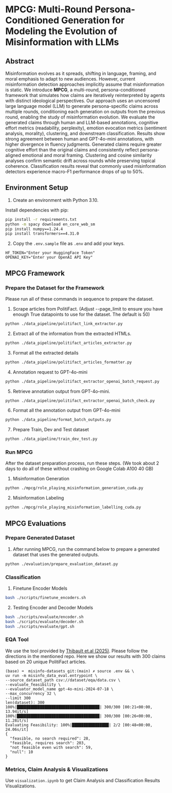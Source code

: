 # MPCG: Multi-Round Persona-Conditioned Generation for Modeling the Evolution of Misinformation with LLMs

## Abstract
Misinformation evolves as it spreads, shifting in language, framing, and moral emphasis to adapt to new audiences. However, current misinformation detection approaches implicitly assume that misinformation is static. We introduce **MPCG**, a multi-round, persona-conditioned framework that simulates how claims are iteratively reinterpreted by agents with distinct ideological perspectives. Our approach uses an uncensored large language model (LLM) to generate persona-specific claims across multiple rounds, conditioning each generation on outputs from the previous round, enabling the study of misinformation evolution. We evaluate the generated claims through human and LLM-based annotations, cognitive effort metrics (readability, perplexity), emotion evocation metrics (sentiment analysis, morality), clustering, and downstream classification. Results show strong agreement between human and GPT-4o-mini annotations, with higher divergence in fluency judgments. Generated claims require greater cognitive effort than the original claims and consistently reflect persona-aligned emotional and moral framing. Clustering and cosine similarity analyses confirm semantic drift across rounds while preserving topical coherence. Classification results reveal that commonly used misinformation detectors experience macro-F1 performance drops of up to 50%.

## Environment Setup
1. Create an environment with Python 3.10.

Install dependencies with pip:
```bash
pip install -r requirements.txt
python -m spacy download en_core_web_sm
pip install numpy==1.24.4
pip install transformers==4.31.0
```

2. Copy the `.env.sample` file as `.env` and add your keys.
```
HF_TOKEN="Enter your HuggingFace Token"
OPENAI_KEY="Enter your OpenAI API Key"
```

## MPCG Framework
### Prepare the **Dataset** for the Framework
Please run all of these commands in sequence to prepare the dataset.

1. Scrape articles from PolitiFact. (Adjust --page_limit to ensure you have enough True datapoints to use for the dataset. The default is 50)
```bash
python ./data_pipeline/politifact_link_extractor.py 
```

2. Extract all of the information from the extracted HTMLs.
```bash
python ./data_pipeline/politifact_articles_extractor.py
```

3. Format all the extracted details
```bash
python ./data_pipeline/politifact_articles_formatter.py
```

4. Annotation request to GPT-4o-mini
```bash
python ./data_pipeline/politifact_extractor_openai_batch_request.py
```

5. Retrieve annotation output from GPT-4o-mini.
```bash
python ./data_pipeline/politifact_extractor_openai_batch_check.py
```

6. Format all the annotation output from GPT-4o-mini
```bash
python ./data_pipeline/format_batch_outputs.py
```

7. Prepare Train, Dev and Test dataset 
```bash
python ./data_pipeline/train_dev_test.py
```

### Run MPCG
After the dataset preparation process, run these steps. (We took about 2 days to do all of these without crashing on Google Colab A100 40 GB)

1. Misinformation Generation
```bash
python ./mpcg/role_playing_misinformation_generation_cuda.py
```

2. Misinformation Labeling
```bash
python ./mpcg/role_playing_misinformation_labelling_cuda.py
```

## MPCG Evaluations
### Prepare Generated Dataset
1. After running MPCG, run the command below to prepare a generated dataset that uses the generated outputs.
```bash
python ./evaluation/prepare_evaluation_dataset.py
```

### Classification
1. Finetune Encoder Models
```bash
bash ./scripts/finetune_encoders.sh
```

2. Testing Encoder and Decoder Models
```bash
bash ./scripts/evaluate/encoder.sh
bash ./scripts/evaluate/decoder.sh
bash ./scripts/evaluate/gpt.sh
```

### EQA Tool
We use the tool provided by [Thibault et.al (2025)](https://github.com/ComplexData-MILA/misinfo-datasets).
Please follow the directions in the mentioned repo.
Here we show our results with 300 claims based on 20 unique PolitiFact articles.

```
(base) ➜  misinfo-datasets git:(main) ✗ source .env && \
uv run -m misinfo_data_eval.entrypoint \
--source_dataset_path csv://dataset/eqa/data.csv \
--evaluate_feasibility \
--evaluator_model_name gpt-4o-mini-2024-07-18 \
--max_concurrency 32 \
--limit 300
len(dataset): 300
100%|████████████████████████████████████| 300/300 [00:21<00:00, 13.94it/s]
100%|████████████████████████████████████| 300/300 [00:26<00:00, 11.28it/s]
Evaluating Feasibility: 100%|████████████████| 2/2 [00:48<00:00, 24.06s/it]
{
  "feasible, no search required": 28,
  "feasible, requires search": 203,
  "not feasible even with search": 59,
  "null": 10
}
```

### Metrics, Claim Analysis & Visualizations
Use `visualization.ipynb` to get Claim Analysis and Classification Results Visualizations.

